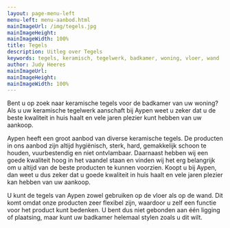 ```yaml
---
layout: page-menu-left
menu-left: menu-aanbod.html
mainImageUrl: /img/tegels.jpg
mainImageHeight:
mainImageWidth: 100%
title: Tegels
description: Uitleg over Tegels
keywords: tegels, keramisch, tegelwerk, badkamer, woning, vloer, wand
author: Judy Heeres
mainImageUrl:
mainImageHeight:
mainImageWidth: 100%
---
```

Bent u op zoek naar keramische tegels voor de badkamer van uw woning? Als u uw keramische tegelwerk
aanschaft bij Aypen weet u zeker dat u de beste kwaliteit in huis haalt en vele jaren plezier kunt 
hebben van uw aankoop.

Aypen heeft een groot aanbod van diverse keramische tegels. De producten in ons aanbod zijn altijd 
hygiënisch, sterk, hard, gemakkelijk schoon te houden, vuurbestendig en niet ontvlambaar. 
Daarnaast hebben wij een goede kwaliteit hoog in het vaandel staan en vinden wij het erg belangrijk 
om u altijd van de beste producten te kunnen voorzien. Koopt u bij Aypen, dan weet u dus zeker dat 
u goede kwaliteit in huis haalt en vele jaren plezier kan hebben van uw aankoop.

U kunt de tegels van Aypen zowel gebruiken op de vloer als op de wand. Dit komt omdat onze producten 
zeer flexibel zijn, waardoor u zelf een functie voor het product kunt bedenken. U bent dus niet 
gebonden aan één ligging of plaatsing, maar kunt uw badkamer helemaal stylen zoals u dit wilt.
